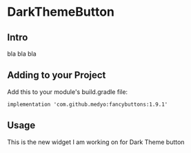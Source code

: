 # DarkThemeButton

## Intro
bla bla bla

## Adding to your Project
Add this to your module's build.gradle file:

```implementation 'com.github.medyo:fancybuttons:1.9.1'```

## Usage


This is the new widget I am working on for Dark Theme button
